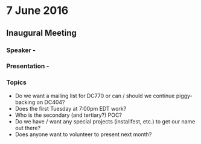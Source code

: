 # 7 June 2016
## Inaugural Meeting
### Speaker - <none>
### Presentation - <none>
### Topics
- Do we want a mailing list for DC770 or can / should we continue piggy-backing on DC404?
- Does the first Tuesday at 7:00pm EDT work?
- Who is the secondary (and tertiary?) POC?
- Do we have / want any special projects (installfest, etc.) to get our name out there?
- Does anyone want to volunteer to present next month?
